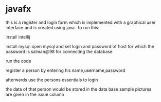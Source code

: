 # javafx

this is a register and login form which is implemented with a graphical user interface and  is created using java.
To run this:

install  intellij

install mysql
open mysql and set login and password of host for which the password is salman@98 for connecting the database

run the code

register a person by entering his name,username,password

afterwards use the persons essentials to login

the data of that person would be stored in the data base
sample pictures are given in the issue column
